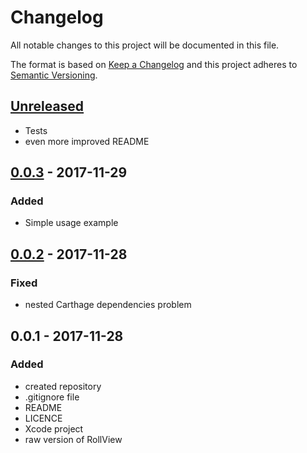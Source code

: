 # Changelog
All notable changes to this project will be documented in this file.

The format is based on [Keep a Changelog](http://keepachangelog.com/en/1.0.0/)
and this project adheres to [Semantic Versioning](http://semver.org/spec/v2.0.0.html).

## [Unreleased]

- Tests
- even more improved README

## [0.0.3] - 2017-11-29
### Added
- Simple usage example

## [0.0.2] - 2017-11-28
### Fixed
- nested Carthage dependencies problem

## 0.0.1 - 2017-11-28
### Added
- created repository
- .gitignore file
- README
- LICENCE
- Xcode project
- raw version of RollView

[Unreleased]: https://github.com/gitvalue/RollView/compare/1.0.0...HEAD
[0.0.3]: https://github.com/gitvalue/RollView/compare/0.0.2...0.0.3
[0.0.2]: https://github.com/gitvalue/RollView/compare/0.0.1...0.0.2
